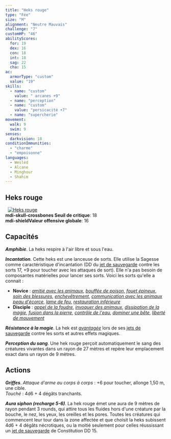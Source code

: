 ```yaml
---
title: "Heks rouge"
type: "Fée"
size: "M"
alignment: "Neutre Mauvais"
challenge: "7"
customHP: "46"
abilityScores:
  for: 19
  dex: 16
  con: 18
  int: 18
  sag: 22
  cha: 15
ac:
  armorType: "custom"
  value: "19"
skills:
  - name: "custom"
    value: " arcanes +9"
  - name: "perception"
  - name: "custom"
    value: "persicacité +7"
  - name: "supercherie"
movement:
  walk: 9
  swim: 9
senses:
  darkvision: 18
conditionImmunities:
  - "charme"
  - "empoisonne"
languages:
  - Weslèd
  - Alcane
  - Minghour
  - Shahim
---
```

## Heks rouge
&nbsp;
[![Heks rouge](https://www.douaratil.fr/illustrations/fee/heksrougem.png)](https://www.douaratil.fr/illustrations/fee/heksrouge.jpg)  
**<v-icon>mdi-skull-crossbones</v-icon> Seuil de critique**: 18      
**<v-icon>mdi-shield</v-icon>Valeur offensive globale**: 16   
## Capacités
_**Amphibie**_. La heks respire à l'air libre et sous l'eau.

_**Incantation**_. Cette heks est une lanceuse de sorts. Elle utilise la Sagesse comme caractéristique d'incantation (DD du [jet de sauvegarde](/utiliser-les-caracteristiques/#jets-de-sauvegarde) contre les sorts 17, +9 pour toucher avec les attaques de sort). Elle n'a pas besoin de composantes matérielles pour lancer ses sorts. Voici les sorts qu'elle a connait :
* **Novice** : [_amitié avec les animaux_](/grimoire/amitie-avec-les-animaux/), [_bouffée de poison_](/grimoire/bouffee-de-poison/), [_fouet épineux_](/grimoire/fouet-epineux/), [_soin des blessures_](/grimoire/soin-des-blessures/), [_enchevêtrement_](/grimoire/enchevetrement/), [_communication avec les animaux_](/grimoire/communication-avec-les-animaux/)
[_peau d'écorce_](/grimoire/peau-d-ecorce/), [_lame de feu_](/grimoire/lame-de-feu/), [_restauration inférieure_](/grimoire/restauration-inferieure/)
* **Disciple** : [_appel de la foudre_](/grimoire/appel-de-la-foudre/), [_invoquer des animaux_](/grimoire/invoquer-des-animaux/), [_dissipation de la magie_](/grimoire/dissipation-de-la-magie/), [_fusion dans la pierre_](/grimoire/fusion-dans-la-pierre/), [_contrôle de l'eau_](/grimoire/controle-de-l-eau/), [_dominer une bête_](/grimoire/dominer-une-bete/), [_liberté de mouvement_](/grimoire/liberte-de-mouvement/)

_**Résistance à la magie**_. La hek est [_avantagée_](/utiliser-les-caracteristiques/#avantage-et-desavantage) lors de ses [jets de sauvegarde](/utiliser-les-caracteristiques/#jets-de-sauvegarde) contre les sorts et autres effets magiques.

_**Perception du sang**_. Une hek rouge perçoit automatiquement le sang des créatures vivantes dans un rayon de 27 mètres et repère leur emplacement exact dans un rayon de 9 mètres.

## Actions
_**Griffes**_. _Attaque d'arme au corps à corps_ : +6 pour toucher, allonge 1,50 m, une cible.  
_Touché_ :  4d6 + 4 dégâts tranchants.

_**Aura siphon (recharge 5-6)**_. La hek rouge émet une aura de 9 mètres de rayon pendant 3 rounds, qui attire tous les fluides hors d'une créature par la bouche, le nez, les yeux, les oreilles et les pores. Toutes les créatures qui commencent leur tour dans la zone affectée et que choisit la heks subissent 4d6 + 4 dégâts nécrotiques, ou la moitié seulement pour celles réussissant un [jet de sauvegarde](/utiliser-les-caracteristiques/#jets-de-sauvegarde) de Constitution DD 15.
